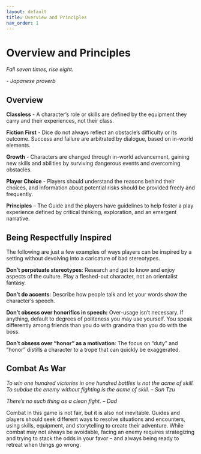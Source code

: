 ```yaml
---
layout: default
title: Overview and Principles
nav_order: 1
---
```


# Overview and Principles

<i>Fall seven times, rise eight.</i>

<em>- Japanese proverb</em>



## Overview

**Classless** - A character’s role or skills are defined by the equipment they carry and their experiences, not their class.

**Fiction First** - Dice do not always reflect an obstacle’s difficulty or its outcome. Success and failure are arbitrated by dialogue, based on in-world elements.

**Growth** - Characters are changed through in-world advancement, gaining new skills and abilities by surviving dangerous events and overcoming obstacles.

**Player Choice** - Players should understand the reasons behind their choices, and information about potential risks should be provided freely and frequently.

**Principles** – The Guide and the players have guidelines to help foster a play experience defined by critical thinking, exploration, and an emergent narrative.


## Being Respectfully Inspired

The following are just a few examples of ways players can be inspired by a setting without devolving into a caricature of bad stereotypes.

**Don’t perpetuate stereotypes**: Research and get to know and enjoy aspects of the culture. Play a fleshed-out character, not an orientalist fantasy.

**Don’t do accents**: Describe how people talk and let your words show the character’s speech.

**Don’t obsess over honorifics in speech:** Over-usage isn’t necessary. If anything, default to degrees of politeness you may use yourself. You speak differently among friends than you do with grandma than you do with the boss.

**Don’t obsess over “honor” as a motivation**: The focus on “duty” and “honor” distills a character to a trope that can quickly be exaggerated.


## Combat As War


<i>To win one hundred victories in one hundred battles is not the acme of skill. To subdue the enemy without fighting is the acme of skill.</i>
<em>– Sun Tzu</em>

<i>There’s no such thing as a clean fight.</i>
<em>– Dad</em>


Combat in this game is not fair, but it is also not inevitable. Guides and players should seek different ways to resolve situations and encounters, using skills, equipment, and storytelling to create their adventure. While combat may not always be avoidable, facing an enemy requires strategizing and trying to stack the odds in your favor – and always being ready to retreat when things go wrong.
